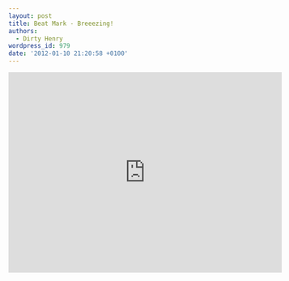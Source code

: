```yaml
---
layout: post
title: Beat Mark - Breeezing!
authors:
  - Dirty Henry
wordpress_id: 979
date: '2012-01-10 21:20:58 +0100'
---
```

<iframe width="540" height="396" src="http://www.youtube.com/embed/9svgRv2Zip0" frameborder="0" allowfullscreen></iframe>
